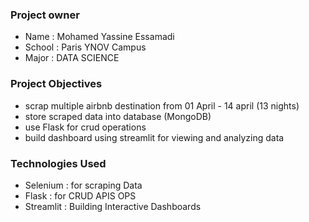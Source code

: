 ### Project owner
- Name   : Mohamed Yassine Essamadi
- School : Paris YNOV Campus
- Major  :  DATA SCIENCE

### Project Objectives

- scrap multiple airbnb destination from 01 April - 14 april (13 nights)
- store scraped data into database (MongoDB)
- use Flask for crud operations 
- build dashboard using streamlit for viewing and analyzing data 

### Technologies Used

- Selenium  : for scraping Data
- Flask     : for CRUD APIS OPS
- Streamlit : Building Interactive Dashboards 



